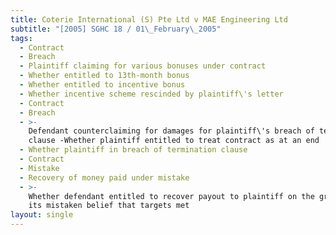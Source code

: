 ```yaml
---
title: Coterie International (S) Pte Ltd v MAE Engineering Ltd
subtitle: "[2005] SGHC 18 / 01\_February\_2005"
tags:
  - Contract
  - Breach
  - Plaintiff claiming for various bonuses under contract
  - Whether entitled to 13th-month bonus
  - Whether entitled to incentive bonus
  - Whether incentive scheme rescinded by plaintiff\'s letter
  - Contract
  - Breach
  - >-
    Defendant counterclaiming for damages for plaintiff\'s breach of termination
    clause -Whether plaintiff entitled to treat contract as at an end
  - Whether plaintiff in breach of termination clause
  - Contract
  - Mistake
  - Recovery of money paid under mistake
  - >-
    Whether defendant entitled to recover payout to plaintiff on the ground of
    its mistaken belief that targets met
layout: single
---
```


